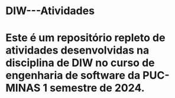 # DIW---Atividades
# Este é um repositório repleto de atividades desenvolvidas na disciplina de DIW no curso de engenharia de software da PUC-MINAS 1 semestre de 2024.